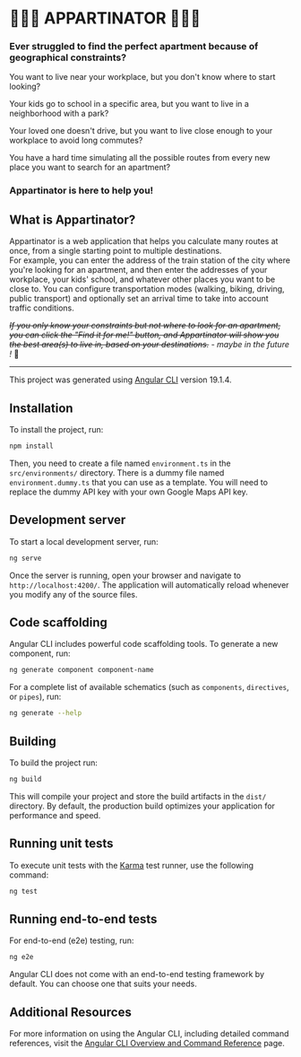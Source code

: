 # 🏢🏢🏢 APPARTINATOR 🏢🏢🏢

### Ever struggled to find the perfect apartment because of geographical constraints?  

You want to live near your workplace, but you don't know where to start looking?  

Your kids go to school in a specific area, but you want to live in a neighborhood with a park?  

Your loved one doesn't drive, but you want to live close enough to your workplace to avoid long commutes?  

You have a hard time simulating all the possible routes from every new place you want to search for an apartment?

### **Appartinator** is here to help you!

## What is Appartinator? 

Appartinator is a web application that helps you calculate many routes at once, from a single starting point to multiple destinations.  
For example, you can enter the address of the train station of the city where you're looking for an apartment, 
and then enter the addresses of your workplace, your kids' school, and whatever other places you want to be close to.
You can configure transportation modes (walking, biking, driving, public transport) and optionally set an arrival time to take into account traffic conditions.  

_~~If you only know your constraints but not where to look for an apartment, you can click the "Find it for me!" button, and Appartinator will show you the best area(s) to live in, based on your destinations.~~ - maybe in the future !_ 🚀

----

This project was generated using [Angular CLI](https://github.com/angular/angular-cli) version 19.1.4.

## Installation

To install the project, run:

```bash
npm install
```

Then, you need to create a file named `environment.ts` in the `src/environments/` directory.
There is a dummy file named `environment.dummy.ts` that you can use as a template.
You will need to replace the dummy API key with your own Google Maps API key.


## Development server

To start a local development server, run:

```bash
ng serve
```

Once the server is running, open your browser and navigate to `http://localhost:4200/`. The application will automatically reload whenever you modify any of the source files.

## Code scaffolding

Angular CLI includes powerful code scaffolding tools. To generate a new component, run:

```bash
ng generate component component-name
```

For a complete list of available schematics (such as `components`, `directives`, or `pipes`), run:

```bash
ng generate --help
```

## Building

To build the project run:

```bash
ng build
```

This will compile your project and store the build artifacts in the `dist/` directory. By default, the production build optimizes your application for performance and speed.

## Running unit tests

To execute unit tests with the [Karma](https://karma-runner.github.io) test runner, use the following command:

```bash
ng test
```

## Running end-to-end tests

For end-to-end (e2e) testing, run:

```bash
ng e2e
```

Angular CLI does not come with an end-to-end testing framework by default. You can choose one that suits your needs.

## Additional Resources

For more information on using the Angular CLI, including detailed command references, visit the [Angular CLI Overview and Command Reference](https://angular.dev/tools/cli) page.
